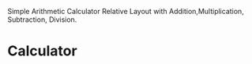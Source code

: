 Simple Arithmetic Calculator 
Relative Layout with Addition,Multiplication, Subtraction, Division.





# Calculator
